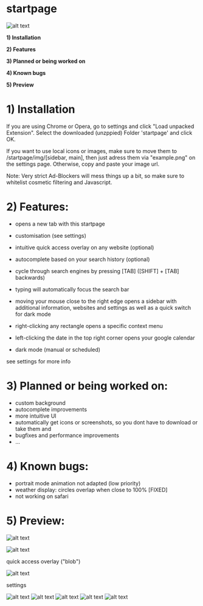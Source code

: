 # startpage

![alt text](https://github.com/Usernameeeeeeeee/startpage/blob/master/home2.png)

**1) Installation**

**2) Features**

**3) Planned or being worked on**

**4) Known bugs**

**5) Preview**

# 1) Installation

If you are using Chrome or Opera, go to settings and click "Load unpacked Extension". Select the downloaded (unzppied) Folder 'startpage' and click OK.

If you want to use local icons or images, make sure to move them to /startpage/img/[sidebar, main], then just adress them via "example.png" on the settings page. Otherwise, copy and paste your image url.

Note: Very strict Ad-Blockers will mess things up a bit, so make sure to whitelist cosmetic filtering and Javascript.

# 2) Features:
  - opens a new tab with this startpage
  - customisation (see settings)
  
  - intuitive quick access overlay on any website (optional)
  - autocomplete based on your search history (optional)
  
  - cycle through search engines by pressing [TAB] ([SHIFT] + [TAB] backwards)
  - typing will automatically focus the search bar
  - moving your mouse close to the right edge opens a sidebar with additional information, websites and settings as well as a quick         switch for dark mode
  - right-clicking any rectangle opens a specific context menu
  - left-clicking the date in the top right corner opens your google calendar
  
  - dark mode (manual or scheduled)
  
  see settings for more info

# 3) Planned or being worked on:
- custom background
- autocomplete improvements
- more intuitive UI
- automatically get icons or screenshots, so you dont have to download or take them and 
- bugfixes and performance improvements
- ...

# 4) Known bugs:
- portrait mode animation not adapted (low priority)
- weather display: circles overlap when close to 100% [FIXED]
- not working on safari

# 5) Preview:

![alt text](https://github.com/Usernameeeeeeeee/startpage/blob/master/sidebar.png)

![alt text](https://github.com/Usernameeeeeeeee/startpage/blob/master/search.png)

quick access overlay ("blob")

![alt text](https://github.com/Usernameeeeeeeee/startpage/blob/master/blob.png)

settings

![alt text](https://github.com/Usernameeeeeeeee/startpage/blob/master/settings_preview_0.png)
![alt text](https://github.com/Usernameeeeeeeee/startpage/blob/master/settings_preview_0_1.png)
![alt text](https://github.com/Usernameeeeeeeee/startpage/blob/master/settings_preview_0_2.png)
![alt text](https://github.com/Usernameeeeeeeee/startpage/blob/master/settings_preview_0_3.png)
![alt text](https://github.com/Usernameeeeeeeee/startpage/blob/master/settings_preview_3.png)
